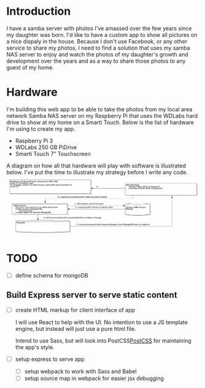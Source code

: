 # Introduction
I have a samba server with photos I've amassed over the few years since my daughter was born.  I'd like to have a custom app to show all pictures on a nice
dispaly in the house.  Because I don't use Facebook, or any other service to share my photos, I need to find a solution that uses my samba NAS server to
enjoy and watch the photos of my daughter's growth and development over the years and as a way to share those photos to any guest of my home.
# Hardware
I'm building this web app to be able to take the photos from my local area network Samba NAS server on my Raspberry Pi that uses the WDLabs hard drive to
show at my home on a Smarti Touch.  Below is the list of hardware I'm using to create my app.
- Raspberry Pi 3
- WDLabs 250 GB PiDrive
- Smarti Touch 7" Touchscreen

A diagram on how all that hardware will play with software is illustrated below.  I've put the time to illustrate my strategy before I write any code.
![app diagram and schema](diagram.png)
# TODO
- [ ] define schema for mongoDB
## Build Express server to serve static content
- [ ] create HTML markup for client interface of app

  I will use React to help with the UI.
  No intention to use a JS template engine, but instead will just use a pure html file.

  Intend to use Sass, but will look into PostCSS[PostCSS](https://postcss.org/) for maintaining the app's style.
- [ ] setup express to serve app  
  - [ ] setup webpack to work with Sass and Babel
  - [ ] setup source map in webpack for easier jsx debugging